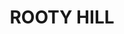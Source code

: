 ---
lastmod: '2025-04-06T06:05:20+00:00'
latitude: -33.810388
layout: suburb
longitude: 150.850764
postcode: '2766'
state: NSW
title: ROOTY HILL
url: /nsw/rooty-hill/
---